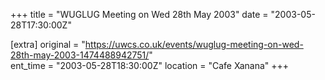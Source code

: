 +++
title = "WUGLUG Meeting on Wed 28th May 2003"
date = "2003-05-28T17:30:00Z"

[extra]
original = "https://uwcs.co.uk/events/wuglug-meeting-on-wed-28th-may-2003-1474488942751/"    
ent_time = "2003-05-28T18:30:00Z"
location = "Cafe Xanana"
+++



